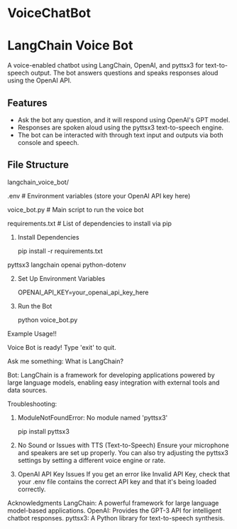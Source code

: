 # VoiceChatBot

# LangChain Voice Bot

A voice-enabled chatbot using LangChain, OpenAI, and pyttsx3 for text-to-speech output. The bot answers questions and speaks responses aloud using the OpenAI API.

## Features
- Ask the bot any question, and it will respond using OpenAI's GPT model.
- Responses are spoken aloud using the pyttsx3 text-to-speech engine.
- The bot can be interacted with through text input and outputs via both console and speech.



 ## File Structure

 langchain_voice_bot/
 
   .env # Environment variables (store your OpenAI API key here)
   
   voice_bot.py # Main script to run the voice bot
   
   requirements.txt # List of dependencies to install via pip




1. Install Dependencies

    pip install -r requirements.txt

 pyttsx3
 langchain
 openai
 python-dotenv

2. Set Up Environment Variables

   OPENAI_API_KEY=your_openai_api_key_here

3. Run the Bot

   python voice_bot.py

Example Usage!!

Voice Bot is ready! Type 'exit' to quit.

Ask me something: What is LangChain?

Bot: LangChain is a framework for developing applications powered by large language models, enabling easy integration with external tools and data sources.

Troubleshooting:

1. ModuleNotFoundError: No module named 'pyttsx3'

    pip install pyttsx3

2. No Sound or Issues with TTS (Text-to-Speech)
  Ensure your microphone and speakers are set up properly. You can also try adjusting the pyttsx3 settings by setting a different voice 
  engine or rate.

3. OpenAI API Key Issues
  If you get an error like Invalid API Key, check that your .env file contains the correct API key and that it's being loaded correctly.



Acknowledgments
LangChain: A powerful framework for large language model-based applications.
OpenAI: Provides the GPT-3 API for intelligent chatbot responses.
pyttsx3: A Python library for text-to-speech synthesis.








